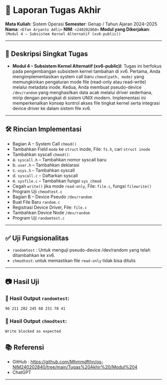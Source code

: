 # 📝 Laporan Tugas Akhir

**Mata Kuliah**: Sistem Operasi
**Semester**: Genap / Tahun Ajaran 2024–2025
**Nama**: `<Efan Aryanto Adli>`
**NIM**: `<240202860>`
**Modul yang Dikerjakan**:
`(Modul 4 – Subsistem Kernel Alternatif (xv6-public))`

---

## 📌 Deskripsi Singkat Tugas

* **Modul 4 – Subsistem Kernel Alternatif (xv6-public)l**:
Tugas ini berfokus pada pengembangan subsistem kernel tambahan di xv6. Pertama, Anda mengimplementasikan system call baru `chmod(path, mode)` yang memungkinkan pengaturan mode file (read-only atau read-write) melalui metadata inode. Kedua, Anda membuat pseudo-device `/dev/random` yang menghasilkan data acak melalui driver sederhana, mirip dengan perangkat di sistem UNIX modern. Implementasi ini memperkenalkan konsep kontrol akses file tingkat kernel serta integrasi device driver ke dalam sistem file xv6.
---

## 🛠️ Rincian Implementasi

* Bagian A – System Call `chmod()`
* Tambahkan Field `mode` ke `struct` inode, File: `fs.h`, cari `struct inode`
* Tambahkan syscall `chmod()`:
* a. `syscall.h` – Tambahkan nomor syscall baru
* b. `user.h` – Tambahkan deklarasi
* c. `usys.S` – Tambahkan syscall
* d. `syscall.c` – Daftarkan syscall
* e. `sysfile.c` – Tambahkan fungsi `sys_chmod`
* Cegah `write()` jika mode `read-only`, File: `file.c`, fungsi `filewrite()`
* Program Uji `chmodtest.c`
* Bagian B – Device Pseudo `/dev/random`
* Buat File Baru `random.c`
* Registrasi Device Driver, File: `file.c`
* Tambahkan Device Node `/dev/random`
* Program Uji `randomtest.c`
---

## ✅ Uji Fungsionalitas

* `randomtest` : Untuk menguji pseudo-device /dev/random yang telah ditambahkan ke xv6.
* `chmodtest`: untuk memastikan file `read-only` tidak bisa ditulis


---

## 📷 Hasil Uji

### 📍 Hasil Output `randomtest`:

```
96 211 202 245 68 231 78 41
```

### 📍 Hasil Output `chmodtest`:

```
Write blocked as expected
```

## 📚 Referensi

* GitHub : https://github.com/Mhmmdfthn/os-NIM240202840/tree/main/Tugas%20Akhir%20/Modul%204
* ChatGPT

---
